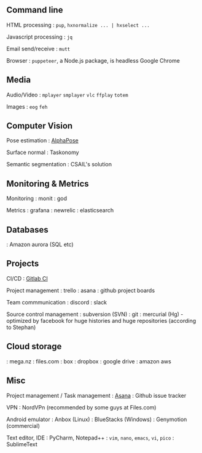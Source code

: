 ## Command line

HTML processing
: `pup`, `hxnormalize ... | hxselect ...` 

Javascript processing
: `jq`

Email send/receive
: `mutt`

Browser
: `puppeteer`, a Node.js package, is headless Google Chrome

## Media

 Audio/Video
:  `mplayer` `smplayer` `vlc` `ffplay` `totem`

Images
: `eog` `feh`

## Computer Vision

Pose estimation
: [AlphaPose](https://github.com/MVIG-SJTU/AlphaPose/blob/master/doc/output.md)

Surface normal
: Taskonomy

Semantic segmentation
: CSAIL's solution

## Monitoring & Metrics

Monitoring
: monit
: god

Metrics
: grafana
: newrelic
: elasticsearch

## Databases

: Amazon aurora (SQL etc)

## Projects

CI/CD
: [Gitlab CI](https://about.gitlab.com/product/continuous-integration/)

Project management
: trello
: asana
: github project boards

Team commmunication
: discord
: slack

Source control management
: subversion (SVN)
: git
: mercurial (Hg) - optimized by facebook for huge histories and huge repositories (according to Stephan)

## Cloud storage
: mega.nz
: files.com
: box
: dropbox
: google drive
: amazon aws

## Misc

Project management / Task management
: [Asana](https://app.asana.com)
: Github issue tracker

VPN
: NordVPn (recommended by some guys at Files.com)

Android emulator
: Anbox (Linux)
: BlueStacks (Windows)
: Genymotion (commercial)

Text editor, IDE
: PyCharm, Notepad++
: `vim`, `nano`, `emacs`, `vi`, `pico`
: SublimeText
<!--stackedit_data:
eyJoaXN0b3J5IjpbLTEyMDc4NDk3NDgsLTE4NjQyODc1MTcsMT
EzMTM1OTMwOSwzNjQ0NTM5NDNdfQ==
-->
